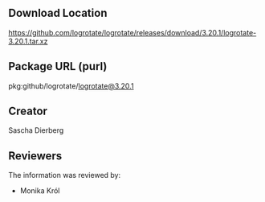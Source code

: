 ## Download Location

https://github.com/logrotate/logrotate/releases/download/3.20.1/logrotate-3.20.1.tar.xz

## Package URL (purl)

pkg:github/logrotate/logrotate@3.20.1

## Creator

Sascha Dierberg

## Reviewers

The information was reviewed by:

* Monika Król
